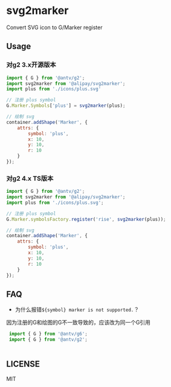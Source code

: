 # svg2marker

Convert SVG icon to G/Marker register

## Usage

### 对g2 3.x开源版本

```js
import { G } from '@antv/g2';
import svg2marker from '@alipay/svg2marker';
import plus from './icons/plus.svg'

// 注册 plus symbol
G.Marker.Symbols['plus'] = svg2marker(plus);

// 绘制 svg
container.addShape('Marker', {
    attrs: {
        symbol: 'plus',
        x: 10,
        y: 10,
        r: 10
    }
});
```

### 对g2 4.x TS版本

```js
import { G } from '@antv/g2';
import svg2marker from '@alipay/svg2marker';
import plus from './icons/plus.svg';

// 注册 plus symbol
G.Marker.symbolsFactory.register('rise', svg2marker(plus));

// 绘制 svg
container.addShape('Marker', {
    attrs: {
        symbol: 'plus',
        x: 10,
        y: 10,
        r: 10
    }
});
```

## FAQ
- 为什么报错`${symbol} marker is not supported.`？

因为注册的G和绘图的G不一致导致的，应该改为同一个G引用
```js
 import { G } from '@antv/g6';
 import { G } from '@antv/g2';
 
```
## LICENSE

MIT

